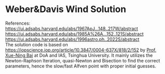 # Weber&Davis Wind Solution
References:  
https://ui.adsabs.harvard.edu/abs/1967ApJ...148..217W/abstract  
https://ui.adsabs.harvard.edu/abs/1985A%26A...152..121S/abstract  
https://ui.adsabs.harvard.edu/abs/1996astro.ph..2022S/abstract   
The solution code is based on https://iopscience.iop.org/article/10.3847/0004-637X/818/2/152 by <a href="http://i.astro.tsinghua.edu.cn/~xbai/">Prof. Xue-Ning Bai</a> at DoA and IAS, Tsinghua University. It mainly utilizes the Newton-Raphson Iteration, quasi-Newton and Bisection to find the correct parameters, hence the slow/fast Alfven point with proper initial guesses.
